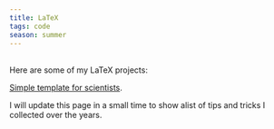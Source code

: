 ```yaml
---
title: LaTeX
tags: code
season: summer
---
```

<br>
Here are some of my LaTeX projects:

[Simple template for scientists](https://github.com/fuoar/simple_scientific_template).

I will update this page in a small time to show alist of tips and tricks I collected over the years.
